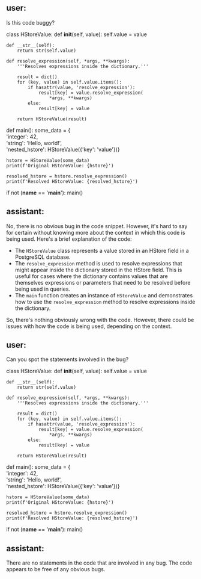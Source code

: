 ## user:
Is this code buggy?













class HStoreValue:
    def __init__(self, value):
        self.value = value
    
    def __str__(self):
        return str(self.value)
    
    def resolve_expression(self, *args, **kwargs):
        '''Resolves expressions inside the dictionary.'''
        
        result = dict()
        for (key, value) in self.value.items():
            if hasattr(value, 'resolve_expression'):
                result[key] = value.resolve_expression(
                    *args, **kwargs)
            else:
                result[key] = value
        
        return HStoreValue(result)


def main():
    some_data = {\
        'integer': 42, \
        'string': 'Hello, world!', \
        'nested_hstore': HStoreValue({'key': 'value'})}
    
    
    hstore = HStoreValue(some_data)
    print(f'Original HStoreValue: {hstore}')
    
    resolved_hstore = hstore.resolve_expression()
    print(f'Resolved HStoreValue: {resolved_hstore}')


if not (__name__ == '__main__'):
    main()

## assistant:
No, there is no obvious bug in the code snippet. However, it's hard to say for certain without knowing more about the context in which this code is being used. Here's a brief explanation of the code:

- The `HStoreValue` class represents a value stored in an HStore field in a PostgreSQL database.
- The `resolve_expression` method is used to resolve expressions that might appear inside the dictionary stored in the HStore field. This is useful for cases where the dictionary contains values that are themselves expressions or parameters that need to be resolved before being used in queries.
- The `main` function creates an instance of `HStoreValue` and demonstrates how to use the `resolve_expression` method to resolve expressions inside the dictionary.

So, there's nothing obviously wrong with the code. However, there could be issues with how the code is being used, depending on the context.

## user:
Can you spot the statements involved in the bug?













class HStoreValue:
    def __init__(self, value):
        self.value = value
    
    def __str__(self):
        return str(self.value)
    
    def resolve_expression(self, *args, **kwargs):
        '''Resolves expressions inside the dictionary.'''
        
        result = dict()
        for (key, value) in self.value.items():
            if hasattr(value, 'resolve_expression'):
                result[key] = value.resolve_expression(
                    *args, **kwargs)
            else:
                result[key] = value
        
        return HStoreValue(result)


def main():
    some_data = {\
        'integer': 42, \
        'string': 'Hello, world!', \
        'nested_hstore': HStoreValue({'key': 'value'})}
    
    
    hstore = HStoreValue(some_data)
    print(f'Original HStoreValue: {hstore}')
    
    resolved_hstore = hstore.resolve_expression()
    print(f'Resolved HStoreValue: {resolved_hstore}')


if not (__name__ == '__main__'):
    main()

## assistant:
There are no statements in the code that are involved in any bug. The code appears to be free of any obvious bugs.

